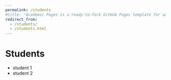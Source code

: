 ```yaml
---
permalink: /students
#title: "Academic Pages is a ready-to-fork GitHub Pages template for academic personal websites"
redirect_from: 
  - /students/
  - /students.html
---
```


# Students
- student 1
- student 2
